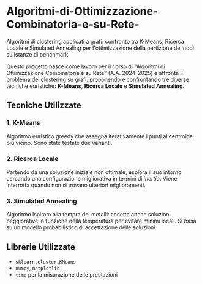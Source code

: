 # Algoritmi-di-Ottimizzazione-Combinatoria-e-su-Rete-
Algoritmi di clustering applicati a grafi: confronto tra K-Means, Ricerca Locale e Simulated Annealing per l'ottimizzazione della partizione dei nodi su istanze di benchmark

Questo progetto nasce come lavoro per il corso di "Algoritmi di Ottimizzazione Combinatoria e su Rete" (A.A. 2024-2025) e affronta il problema del clustering su grafi, proponendo e confrontando tre diverse tecniche euristiche: **K-Means**, **Ricerca Locale** e **Simulated Annealing**.

## Tecniche Utilizzate

### 1. K-Means
Algoritmo euristico greedy che assegna iterativamente i punti al centroide più vicino. Sono state testate due varianti.

### 2. Ricerca Locale
Partendo da una soluzione iniziale non ottimale, esplora il suo intorno cercando una configurazione migliorativa in termini di *inertia*. Viene interrotta quando non si trovano ulteriori miglioramenti.

### 3. Simulated Annealing
Algoritmo ispirato alla tempra dei metalli: accetta anche soluzioni peggiorative in funzione della temperatura per evitare minimi locali. Si basa su un modello probabilistico di accettazione delle soluzioni.

## Librerie Utilizzate
- `sklearn.cluster.KMeans`
- `numpy`, `matplotlib`
- `time` per la misurazione delle prestazioni

